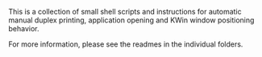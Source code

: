 This is a collection of small shell scripts and instructions for automatic manual duplex printing, application opening and KWin window positioning behavior.  

For more information, please see the readmes in the individual folders.
